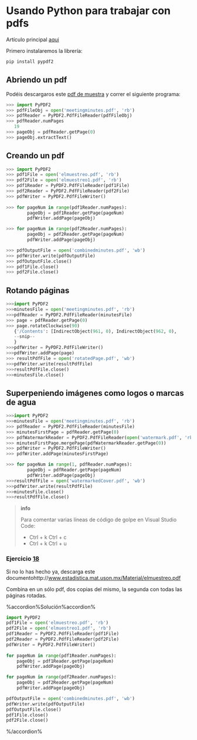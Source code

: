 # Usando Python para trabajar con pdfs

Artículo principal [aqui](https://automatetheboringstuff.com/chapter13/)

Primero instalaremos la librería:

```python
pip install pypdf2
```

## Abriendo un pdf

Podéis descargaros este [pdf de muestra](http://www.estadistica.mat.uson.mx/Material/elmuestreo.pdf) y correr el siguiente programa:

```python
>>> import PyPDF2
>>> pdfFileObj = open('meetingminutes.pdf', 'rb')
>>> pdfReader = PyPDF2.PdfFileReader(pdfFileObj)
>>> pdfReader.numPages
   19
>>> pageObj = pdfReader.getPage(0)
>>> pageObj.extractText()
```

## Creando un pdf

```python
>>> import PyPDF2
>>> pdf1File = open('elmuestreo.pdf', 'rb')
>>> pdf2File = open('elmuestreo1.pdf', 'rb')
>>> pdf1Reader = PyPDF2.PdfFileReader(pdf1File)
>>> pdf2Reader = PyPDF2.PdfFileReader(pdf2File)
>>> pdfWriter = PyPDF2.PdfFileWriter()
   
>>> for pageNum in range(pdf1Reader.numPages):
    	pageObj = pdf1Reader.getPage(pageNum)
    	pdfWriter.addPage(pageObj)

>>> for pageNum in range(pdf2Reader.numPages):
		pageObj = pdf2Reader.getPage(pageNum)
        pdfWriter.addPage(pageObj)

>>> pdfOutputFile = open('combinedminutes.pdf', 'wb')
>>> pdfWriter.write(pdfOutputFile)
>>> pdfOutputFile.close()
>>> pdf1File.close()
>>> pdf2File.close()
```

## Rotando páginas

```python
>>>import PyPDF2
>>>minutesFile = open('meetingminutes.pdf', 'rb')
>>>pdfReader = PyPDF2.PdfFileReader(minutesFile)
>>> page = pdfReader.getPage(0)
>>> page.rotateClockwise(90)
   {'/Contents': [IndirectObject(961, 0), IndirectObject(962, 0),
   --snip--
   }
>>>pdfWriter = PyPDF2.PdfFileWriter()
>>>pdfWriter.addPage(page)
>>> resultPdfFile = open('rotatedPage.pdf', 'wb')
>>>pdfWriter.write(resultPdfFile)
>>>resultPdfFile.close()
>>>minutesFile.close()
```

## Superpeniendo imágenes como logos o marcas de agua

```python
>>>import PyPDF2
>>>minutesFile = open('meetingminutes.pdf', 'rb')
>>> pdfReader = PyPDF2.PdfFileReader(minutesFile)
>>> minutesFirstPage = pdfReader.getPage(0)
>>> pdfWatermarkReader = PyPDF2.PdfFileReader(open('watermark.pdf', 'rb'))
>>> minutesFirstPage.mergePage(pdfWatermarkReader.getPage(0))
>>> pdfWriter = PyPDF2.PdfFileWriter()
>>> pdfWriter.addPage(minutesFirstPage)

>>> for pageNum in range(1, pdfReader.numPages):
        pageObj = pdfReader.getPage(pageNum)
        pdfWriter.addPage(pageObj)
>>>resultPdfFile = open('watermarkedCover.pdf', 'wb')
>>>pdfWriter.write(resultPdfFile)
>>>minutesFile.close()
>>>resultPdfFile.close()
```

>**info**
>
>Para comentar varias líneas de código de golpe en Visual Studio Code:
>
>* Ctrl + k Ctrl + c
>* Ctrl + k Ctrl + u

### Ejercicio [18](https://docs.google.com/forms/d/e/1FAIpQLSdeY3XFANtnxm6mwwPeStnRm-C4sx5nFXrAWcHH9m4mXSCkgA/viewform?authuser=0)

Si no lo has hecho ya, descarga este documentohttp://www.estadistica.mat.uson.mx/Material/elmuestreo.pdf

Combina en un sólo pdf, dos copias del mismo, la segunda con todas las páginas rotadas.

%accordion%Solución%accordion%

```python
import PyPDF2
pdf1File = open('elmuestreo.pdf', 'rb')
pdf2File = open('elmuestreo1.pdf', 'rb')
pdf1Reader = PyPDF2.PdfFileReader(pdf1File)
pdf2Reader = PyPDF2.PdfFileReader(pdf2File)
pdfWriter = PyPDF2.PdfFileWriter()
   
for pageNum in range(pdf1Reader.numPages):
    pageObj = pdf1Reader.getPage(pageNum)
    pdfWriter.addPage(pageObj)

for pageNum in range(pdf2Reader.numPages):
	pageObj = pdf2Reader.getPage(pageNum)
	pdfWriter.addPage(pageObj)

pdfOutputFile = open('combinedminutes.pdf', 'wb')
pdfWriter.write(pdfOutputFile)
pdfOutputFile.close()
pdf1File.close()
pdf2File.close()
```

%/accordion%

